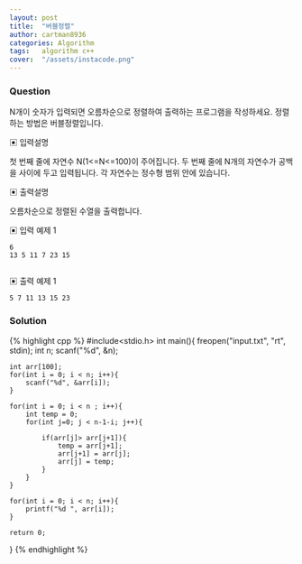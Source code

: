 ```yaml
---
layout: post
title:  "버블정렬"
author: cartman8936
categories: Algorithm
tags:	algorithm c++
cover:  "/assets/instacode.png"
---
```


### Question
N개이 숫자가 입력되면 오름차순으로 정렬하여 출력하는 프로그램을 작성하세요.
정렬하는 방법은 버블정렬입니다.



▣ 입력설명 

첫 번째 줄에 자연수 N(1<=N<=100)이 주어집니다.
두 번째 줄에 N개의 자연수가 공백을 사이에 두고 입력됩니다. 각 자연수는 정수형 범위 안에
있습니다. 

▣ 출력설명 

오름차순으로 정렬된 수열을 출력합니다.


▣ 입력 예제 1
```
6
13 5 11 7 23 15


```

▣ 출력 예제 1
```
5 7 11 13 15 23

```

### Solution
{% highlight cpp %}
#include<stdio.h>
int main(){
	freopen("input.txt", "rt", stdin);
	int n;
	scanf("%d", &n);
	
	int arr[100];
	for(int i = 0; i < n; i++){
		scanf("%d", &arr[i]);
	}
	
	for(int i = 0; i < n ; i++){
		int temp = 0;
		for(int j=0; j < n-1-i; j++){
			
			if(arr[j]> arr[j+1]){
				temp = arr[j+1];
				arr[j+1] = arr[j];
				arr[j] = temp;
			}
		}
	}
	
	for(int i = 0; i < n; i++){
		printf("%d ", arr[i]);
	}

	return 0;
}
{% endhighlight %}


